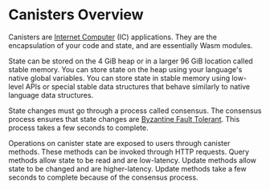 # Canisters Overview

Canisters are [Internet Computer](https://internetcomputer.org/) (IC) applications. They are the encapsulation of your code and state, and are essentially Wasm modules.

State can be stored on the 4 GiB heap or in a larger 96 GiB location called stable memory. You can store state on the heap using your language's native global variables. You can store state in stable memory using low-level APIs or special stable data structures that behave similarly to native language data structures.

State changes must go through a process called consensus. The consensus process ensures that state changes are [Byzantine Fault Tolerant](https://en.wikipedia.org/wiki/Byzantine_fault). This process takes a few seconds to complete.

Operations on canister state are exposed to users through canister methods. These methods can be invoked through HTTP requests. Query methods allow state to be read and are low-latency. Update methods allow state to be changed and are higher-latency. Update methods take a few seconds to complete because of the consensus process.
